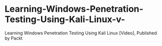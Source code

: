 # Learning-Windows-Penetration-Testing-Using-Kali-Linux-v-
Learning Windows Penetration Testing Using Kali Linux [Video], Published by Packt
